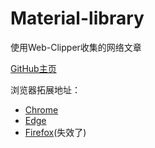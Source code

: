 # Material-library

使用Web-Clipper收集的网络文章

[GitHub主页](https://github.com/webclipper/web-clipper)

浏览器拓展地址：

* [Chrome](https://chrome.google.com/webstore/detail/web-clipper/mhfbofiokmppgdliakminbgdgcmbhbac)  
* [Edge](https://microsoftedge.microsoft.com/addons/detail/opejamnnohhbjflpbhnmdlknhjkfhfdp)
* [Firefox](https://addons.mozilla.org/en-US/firefox/addon/universal-web-clipper/)(失效了)  
